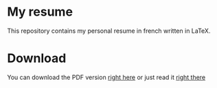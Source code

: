 # My resume

This repository contains my personal resume in french written in LaTeX.

# Download

You can download the PDF version [right here](https://github.com/FlorentClarret/latex-resume/raw/master/output/FlorentClarret_CV.pdf "CV - Florent Clarret - Download") or just read it [right there](https://github.com/FlorentClarret/latex-resume/blob/master/output/FlorentClarret_CV.pdf "CV - Florent Clarret - View") 
